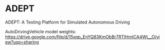 # ADEPT
ADEPT: A Testing Platform for Simulated Autonomous Driving

AutoDrivingVehicle model weights:
https://drive.google.com/file/d/15xqp_EnYQ83KmObBr7RTIHmICA4Wt__O/view?usp=sharing
